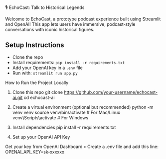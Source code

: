 🎙️ EchoCast: Talk to Historical Legends

Welcome to EchoCast, a prototype podcast experience built using Streamlit and OpenAI!
This app lets users have immersive, podcast-style conversations with iconic historical figures.

## Setup Instructions
- Clone the repo
- Install requirements: `pip install -r requirements.txt`
- Add your OpenAI key in a `.env` file
- Run with: `streamlit run app.py`



How to Run the Project Locally

1. Clone this repo
git clone https://github.com/your-username/echocast-ai.git
cd echocast-ai

2. Create a virtual environment (optional but recommended)
python -m venv venv
source venv/bin/activate  # For Mac/Linux
venv\Scripts\activate     # For Windows

3. Install dependencies
pip install -r requirements.txt

4. Set up your OpenAI API Key

Get your key from OpenAI Dashboard
	•	Create a .env file and add this line:
   OPENAI_API_KEY=sk-xxxxxx
   

